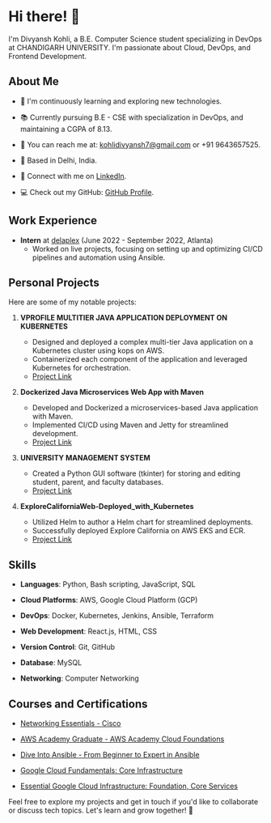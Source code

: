 # Hi there! 👋

I'm Divyansh Kohli, a B.E. Computer Science student specializing in DevOps at CHANDIGARH UNIVERSITY. I'm passionate about Cloud, DevOps, and Frontend Development.

## About Me

- 🌱 I'm continuously learning and exploring new technologies.

- 📚 Currently pursuing B.E - CSE with specialization in DevOps, and maintaining a CGPA of 8.13.

- 📧 You can reach me at: kohlidivyansh7@gmail.com or +91 9643657525.

- 📍 Based in Delhi, India.

- 💼 Connect with me on [LinkedIn](https://www.linkedin.com/in/divyansh856).

- 💻 Check out my GitHub: [GitHub Profile](https://github.com/DIVYANSH856).

## Work Experience

- **Intern** at [delaplex](https://delaplex.com/) (June 2022 - September 2022, Atlanta)
  - Worked on live projects, focusing on setting up and optimizing CI/CD pipelines and automation using Ansible.

## Personal Projects

Here are some of my notable projects:

1. **VPROFILE MULTITIER JAVA APPLICATION DEPLOYMENT ON KUBERNETES**
   - Designed and deployed a complex multi-tier Java application on a Kubernetes cluster using kops on AWS.
   - Containerized each component of the application and leveraged Kubernetes for orchestration.
   - [Project Link](https://github.com/DIVYANSH856/VPROFILE-MULTITIER-JAVA-APPLICATION-DEPLOYMENT-ON-KUBERNETES)

2. **Dockerized Java Microservices Web App with Maven**
   - Developed and Dockerized a microservices-based Java application with Maven.
   - Implemented CI/CD using Maven and Jetty for streamlined development.
   - [Project Link](https://github.com/DIVYANSH856/Java_microservice_app_maven)

3. **UNIVERSITY MANAGEMENT SYSTEM**
   - Created a Python GUI software (tkinter) for storing and editing student, parent, and faculty databases.
   - [Project Link](https://github.com/DIVYANSH856/university-management-system)

4. **ExploreCaliforniaWeb-Deployed_with_Kubernetes**
   - Utilized Helm to author a Helm chart for streamlined deployments.
   - Successfully deployed Explore California on AWS EKS and ECR.
   - [Project Link](https://github.com/DIVYANSH856/deploy_explorecalifornia_kubernetes)

## Skills

- **Languages**: Python, Bash scripting, JavaScript, SQL

- **Cloud Platforms**: AWS, Google Cloud Platform (GCP)

- **DevOps**: Docker, Kubernetes, Jenkins, Ansible, Terraform

- **Web Development**: React.js, HTML, CSS

- **Version Control**: Git, GitHub

- **Database**: MySQL

- **Networking**: Computer Networking

## Courses and Certifications

- [Networking Essentials - Cisco](https://www.cisco.com/c/en/us/training-events/training-certifications/certifications/entry/ccna.html)

- [AWS Academy Graduate - AWS Academy Cloud Foundations](https://www.credly.com/badges/3f41e437-e66f-482b-b217-dccbcf0a8573/linked_in_profile)

- [Dive Into Ansible - From Beginner to Expert in Ansible](https://udemy-certificate.s3.amazonaws.com/image/UC-a66a34f0-11ab-41f2-a68b-ab262d5cb21e.jpg)

- [Google Cloud Fundamentals: Core Infrastructure](https://www.cloudskillsboost.google/public_profiles/c8e5d447-62fa-478b-bea5-c68c96754b3e/badges/3904743)

- [Essential Google Cloud Infrastructure: Foundation, Core Services](https://www.cloudskillsboost.google/public_profiles/c8e5d447-62fa-478b-bea5-c68c96754b3e/badges/3994255)

Feel free to explore my projects and get in touch if you'd like to collaborate or discuss tech topics. Let's learn and grow together! 🚀
